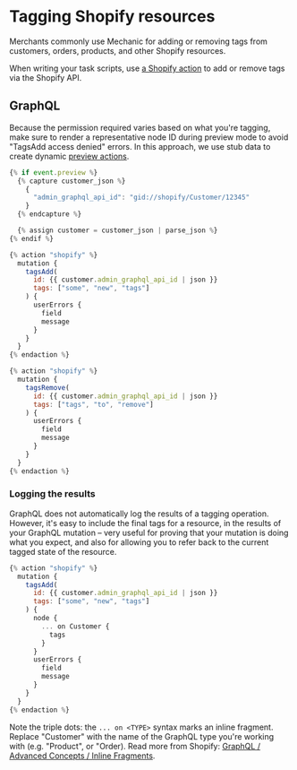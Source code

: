 # Tagging Shopify resources

Merchants commonly use Mechanic for adding or removing tags from customers, orders, products, and other Shopify resources.

When writing your task scripts, use [a Shopify action](../core/actions/integrations/shopify.md) to add or remove tags via the Shopify API.&#x20;

## GraphQL

Because the permission required varies based on what you're tagging, make sure to render a representative node ID during preview mode to avoid "TagsAdd access denied" errors. In this approach, we use stub data to create dynamic [preview actions](../core/tasks/previews/).

```javascript
{% if event.preview %}
  {% capture customer_json %}
    {
      "admin_graphql_api_id": "gid://shopify/Customer/12345"
    }
  {% endcapture %}

  {% assign customer = customer_json | parse_json %}
{% endif %}

{% action "shopify" %}
  mutation {
    tagsAdd(
      id: {{ customer.admin_graphql_api_id | json }}
      tags: ["some", "new", "tags"]
    ) {
      userErrors {
        field
        message
      }
    }
  }
{% endaction %}

{% action "shopify" %}
  mutation {
    tagsRemove(
      id: {{ customer.admin_graphql_api_id | json }}
      tags: ["tags", "to", "remove"]
    ) {
      userErrors {
        field
        message
      }
    }
  }
{% endaction %}
```

### Logging the results

GraphQL does not automatically log the results of a tagging operation. However, it's easy to include the final tags for a resource, in the results of your GraphQL mutation – very useful for proving that your mutation is doing what you expect, and also for allowing you to refer back to the current tagged state of the resource.

```javascript
{% action "shopify" %}
  mutation {
    tagsAdd(
      id: {{ customer.admin_graphql_api_id | json }}
      tags: ["some", "new", "tags"]
    ) {
      node {
        ... on Customer {
          tags
        }
      }
      userErrors {
        field
        message
      }
    }
  }
{% endaction %}
```

Note the triple dots: the `... on <TYPE>` syntax marks an inline fragment. Replace "Customer" with the name of the GraphQL type you're working with (e.g. "Product", or "Order). Read more from Shopify: [GraphQL / Advanced Concepts / Inline Fragments](https://shopify.dev/concepts/graphql/advanced#inline-fragments).
